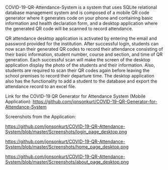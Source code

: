 COVID-19-QR-Attendance-System is a system that uses SQLite relational database management system and is composed of a mobile QR code generator where it generates code on your phone and containing basic information and health declaration form, and a desktop application where the generated QR code will be scanned to record attendance.

QR attendance desktop application is activated by entering the email and password provided for the institution. After successful login, students can now scan their generated QR codes to record their attendance consisting of their basic information, student number, course and section, and time of QR generation. Each successful scan will make the screen of the desktop application display the photo of the students and their information. Also, students are required to scan their QR codes again before leaving the school premises to record their departure time.
The desktop application also has the functionality to add a student to the database and export the attendance record to an excel file.

Link for the COVID-19 QR Generator for Attendance System (Mobile Application): https://github.com/jonsonkurt/COVID-19-QR-Generator-for-Attendance-System

Screenshots from the Application:

https://github.com/jonsonkurt/COVID-19-QR-Attendance-System/blob/master/Screenshots/login_page_desktop.png

https://github.com/jonsonkurt/COVID-19-QR-Attendance-System/blob/master/Screenshots/home_page_desktop.png

https://github.com/jonsonkurt/COVID-19-QR-Attendance-System/blob/master/Screenshots/about_page_desktop.png
